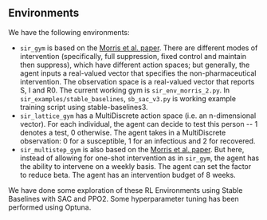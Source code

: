 ## Environments

We have the following environments:

- `sir_gym` is based on the [Morris et al. paper](https://github.com/dylanhmorris/optimal-sir-intervention). There are different modes of intervention (specifically, full suppression, fixed control and maintain then suppress), which have different action spaces; but generally, the agent inputs a real-valued vector that specifies the non-pharmaceutical intervention. The observation space is a real-valued vector that reports S, I and R0. The current working gym is `sir_env_morris_2.py`. In `sir_examples/stable_baselines`, `sb_sac_v3.py` is working example training script using stable-baselines3.
- `sir_lattice_gym` has a MultiDiscrete action space (i.e. an n-dimensional vector). For each individual, the agent can decide to test this person -- 1 denotes a test, 0 otherwise. The agent takes in a MultiDiscrete observation: 0 for a susceptible, 1 for an infectious and 2 for recovered.
- `sir_multistep_gym` is also based on the  [Morris et al. paper](https://github.com/dylanhmorris/optimal-sir-intervention). But here, instead of allowing for one-shot intervention as in `sir_gym`, the agent has the ability to intervene on a weekly basis. The agent can set the factor to reduce beta. The agent has an intervention budget of 8 weeks.

We have done some exploration of these RL Environments using Stable Baselines with SAC and PPO2. Some hyperparameter tuning has been performed using Optuna. 
